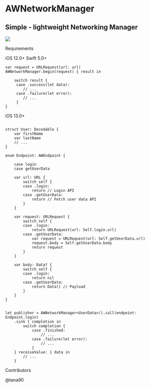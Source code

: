 # AWNetworkManager
## Simple - lightweight Networking Manager
<a href="https://swift.org/package-manager/"><img src="https://img.shields.io/badge/SPM-supported-DE5C43.svg?style=flat"></a>

Requirements

iOS 12.0+
Swift 5.0+

```
var request = URLRequest(url: url)
AWNetworkManager.begin(request) { result in
            
    switch result {
     case .success(let data):
        // ...
     case .failure(let error):
        // ...
     }
}

```

iOS 13.0+

```

struct User: Decodable {
    var firstName
    var lastName
    // ...
}

enum Endpoint: AWEndpoint {
    
    case login
    case getUserData
    
    var url: URL {
        switch self {
        case .login:
            return // Login API
        case .getUserData:
            return // Fetch user data API
        }
    }
    
    var request: URLRequest {
        switch self {
        case .login:
            return URLRequest(url: Self.login.url)
        case .getUserData:
            var request = URLRequest(url: Self.getUserData.url)
            request.body = Self.getUserData.body
            return request
        }
    }
    
    var body: Data? {
        switch self {
        case .login:
            return nil
        case .getUserData:
            return Data() // Payload
        }
    }
}


let publisher = AWNetworkManager<UserData>().call(endpoint: Endpoint.login)
    .sink { completion in
        switch completion {
            case .finished:
                // ...
            case .failure(let error):
                // ...
            }
    } receiveValue: { data in
        // ...
    }
```

Contributors

@tana90
